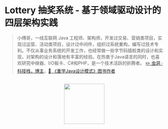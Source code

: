 # Lottery 抽奖系统 - 基于领域驱动设计的四层架构实践

>小傅哥，一线互联网 Java 工程师、架构师，开发过交易、营销类项目，实现过运营、活动类项目，设计过中间件，组织过系统重构，编写过技术专利。不仅从事业务系统的开发工作，也经常做一些字节码插桩类的设计和实现，对架构的设计和落地有丰富的经验。在热衷于Java语言的同时，也喜欢研究中继器、I/O板卡、C#和PHP，是一个技术活跃的折腾者。
>[:pencil2: 虫洞 · 科技栈，博主](https://bugstack.cn)，[:blue_book: 《重学Java设计模式》图书作者](https://item.jd.com/13218336.html)

<br/>
<div align="center">
    <a href="https://bugstack.cn" style="text-decoration:none"><img src="https://bugstack.cn/assets/images/icon.svg" width="128px"></a>
</div>
<br/> 

